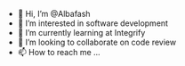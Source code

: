 - 👋 Hi, I’m @Albafash
- 👀 I’m interested in software development
- 🌱 I’m currently learning at Integrify
- 💞️ I’m looking to collaborate on code review
- 📫 How to reach me ...

<!---
Albafash/Albafash is a ✨ special ✨ repository because its `README.md` (this file) appears on your GitHub profile.
You can click the Preview link to take a look at your changes.
--->
